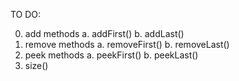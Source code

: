 TO DO:

0. add methods 
   a. addFirst()
   b. addLast()
1. remove methods 
   a. removeFirst()
   b. removeLast()
2. peek methods
   a. peekFirst()
   b. peekLast()
3. size()
